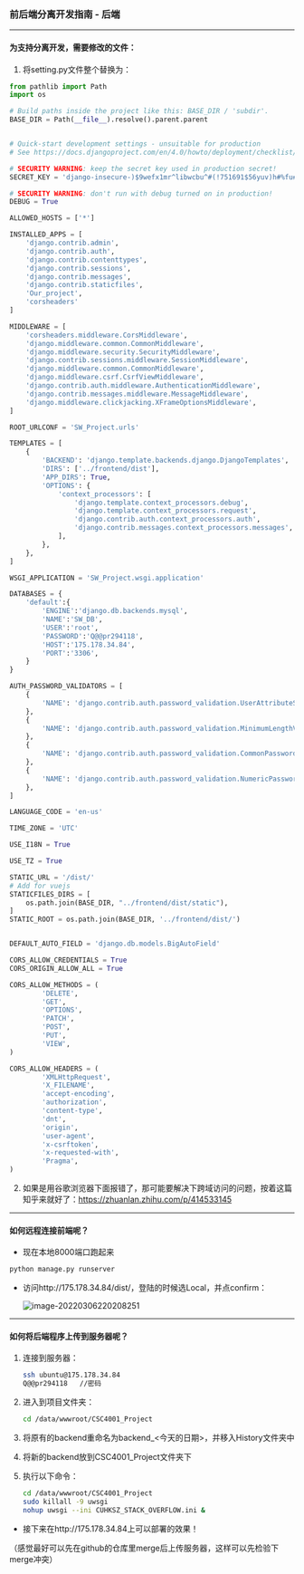 ### 前后端分离开发指南 - 后端

---

#### 为支持分离开发，需要修改的文件：

1. 将setting.py文件整个替换为：

```python
from pathlib import Path
import os

# Build paths inside the project like this: BASE_DIR / 'subdir'.
BASE_DIR = Path(__file__).resolve().parent.parent


# Quick-start development settings - unsuitable for production
# See https://docs.djangoproject.com/en/4.0/howto/deployment/checklist/

# SECURITY WARNING: keep the secret key used in production secret!
SECRET_KEY = 'django-insecure-)$9wefx1mr^libwcbu^#(!751691$56yuv)h#%fu#amiutk^jo'

# SECURITY WARNING: don't run with debug turned on in production!
DEBUG = True

ALLOWED_HOSTS = ['*']

INSTALLED_APPS = [
    'django.contrib.admin',
    'django.contrib.auth',
    'django.contrib.contenttypes',
    'django.contrib.sessions',
    'django.contrib.messages',
    'django.contrib.staticfiles',
    'Our_project',
    'corsheaders'
]

MIDDLEWARE = [
    'corsheaders.middleware.CorsMiddleware',
    'django.middleware.common.CommonMiddleware',
    'django.middleware.security.SecurityMiddleware',
    'django.contrib.sessions.middleware.SessionMiddleware',
    'django.middleware.common.CommonMiddleware',
    'django.middleware.csrf.CsrfViewMiddleware',
    'django.contrib.auth.middleware.AuthenticationMiddleware',
    'django.contrib.messages.middleware.MessageMiddleware',
    'django.middleware.clickjacking.XFrameOptionsMiddleware',
]

ROOT_URLCONF = 'SW_Project.urls'

TEMPLATES = [
    {
        'BACKEND': 'django.template.backends.django.DjangoTemplates',
        'DIRS': ['../frontend/dist'],
        'APP_DIRS': True,
        'OPTIONS': {
            'context_processors': [
                'django.template.context_processors.debug',
                'django.template.context_processors.request',
                'django.contrib.auth.context_processors.auth',
                'django.contrib.messages.context_processors.messages',
            ],
        },
    },
]

WSGI_APPLICATION = 'SW_Project.wsgi.application'

DATABASES = {
    'default':{
        'ENGINE':'django.db.backends.mysql',
        'NAME':'SW_DB',
        'USER':'root',
        'PASSWORD':'Q@@pr294118',
        'HOST':'175.178.34.84',
        'PORT':'3306',
    }
}

AUTH_PASSWORD_VALIDATORS = [
    {
        'NAME': 'django.contrib.auth.password_validation.UserAttributeSimilarityValidator',
    },
    {
        'NAME': 'django.contrib.auth.password_validation.MinimumLengthValidator',
    },
    {
        'NAME': 'django.contrib.auth.password_validation.CommonPasswordValidator',
    },
    {
        'NAME': 'django.contrib.auth.password_validation.NumericPasswordValidator',
    },
]

LANGUAGE_CODE = 'en-us'

TIME_ZONE = 'UTC'

USE_I18N = True

USE_TZ = True

STATIC_URL = '/dist/'
# Add for vuejs
STATICFILES_DIRS = [
    os.path.join(BASE_DIR, "../frontend/dist/static"),
]
STATIC_ROOT = os.path.join(BASE_DIR, '../frontend/dist/')


DEFAULT_AUTO_FIELD = 'django.db.models.BigAutoField'

CORS_ALLOW_CREDENTIALS = True
CORS_ORIGIN_ALLOW_ALL = True

CORS_ALLOW_METHODS = (
        'DELETE',
        'GET',
        'OPTIONS',
        'PATCH',
        'POST',
        'PUT',
        'VIEW',
)

CORS_ALLOW_HEADERS = (
        'XMLHttpRequest',
        'X_FILENAME',
        'accept-encoding',
        'authorization',
        'content-type',
        'dnt',
        'origin',
        'user-agent',
        'x-csrftoken',
        'x-requested-with',
        'Pragma',
)
```

2. 如果是用谷歌浏览器下面报错了，那可能要解决下跨域访问的问题，按着这篇知乎来就好了：https://zhuanlan.zhihu.com/p/414533145

---

#### 如何远程连接前端呢？

+ 现在本地8000端口跑起来

```bash
python manage.py runserver
```

+ 访问http://175.178.34.84/dist/，登陆的时候选Local，并点confirm：

  ![image-20220306220208251](C:\Users\LENOVO\AppData\Roaming\Typora\typora-user-images\image-20220306220208251.png)

---

#### 如何将后端程序上传到服务器呢？

1. 连接到服务器：

   ```bash
   ssh ubuntu@175.178.34.84
   Q@@pr294118   //密码
   ```

2. 进入到项目文件夹：

   ```bash
   cd /data/wwwroot/CSC4001_Project
   ```

3. 将原有的backend重命名为backend_<今天的日期>，并移入History文件夹中

4. 将新的backend放到CSC4001_Project文件夹下

5. 执行以下命令：

   ```bash
   cd /data/wwwroot/CSC4001_Project
   sudo killall -9 uwsgi
   nohup uwsgi --ini CUHKSZ_STACK_OVERFLOW.ini &
   ```

+ 接下来在http://175.178.34.84上可以部署的效果！

（感觉最好可以先在github的仓库里merge后上传服务器，这样可以先检验下merge冲突）



